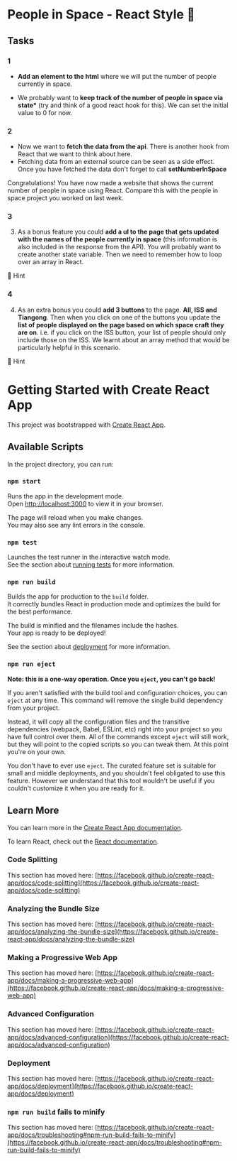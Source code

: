 # People in Space - React Style 🚀

## Tasks

### 1

- **Add an element to the html** where we will put the number of people currently in space.

- We probably want to **keep track of the number of people in space via state\*** (try and think of a good react hook for this). We can set the initial value to 0 for now.

### 2

- Now we want to **fetch the data from the api**. There is another hook from React that we want to think about here.
- Fetching data from an external source can be seen as a side effect. Once you have fetched the data don't forget to call **setNumberInSpace**

Congratulations! You have now made a website that shows the current number of people in space using React. Compare this with the people in space project you worked on last week.

### 3

3. As a bonus feature you could **add a ul to the page that gets updated with the names of the people currently in space** (this information is also included in the response from the API). You will probably want to create another state variable. Then we need to remember how to loop over an array in React.

🙈 Hint

### 4

4. As an extra bonus you could **add 3 buttons** to the page. **All, ISS and Tiangong**. Then when you click on one of the buttons you update the **list of people displayed on the page based on which space craft they are on**. i.e. if you click on the ISS button, your list of people should only include those on the ISS. We learnt about an array method that would be particularly helpful in this scenario.

🙈 Hint

# Getting Started with Create React App

This project was bootstrapped with [Create React App](https://github.com/facebook/create-react-app).

## Available Scripts

In the project directory, you can run:

### `npm start`

Runs the app in the development mode.\
Open [http://localhost:3000](http://localhost:3000) to view it in your browser.

The page will reload when you make changes.\
You may also see any lint errors in the console.

### `npm test`

Launches the test runner in the interactive watch mode.\
See the section about [running tests](https://facebook.github.io/create-react-app/docs/running-tests) for more information.

### `npm run build`

Builds the app for production to the `build` folder.\
It correctly bundles React in production mode and optimizes the build for the best performance.

The build is minified and the filenames include the hashes.\
Your app is ready to be deployed!

See the section about [deployment](https://facebook.github.io/create-react-app/docs/deployment) for more information.

### `npm run eject`

**Note: this is a one-way operation. Once you `eject`, you can't go back!**

If you aren't satisfied with the build tool and configuration choices, you can `eject` at any time. This command will remove the single build dependency from your project.

Instead, it will copy all the configuration files and the transitive dependencies (webpack, Babel, ESLint, etc) right into your project so you have full control over them. All of the commands except `eject` will still work, but they will point to the copied scripts so you can tweak them. At this point you're on your own.

You don't have to ever use `eject`. The curated feature set is suitable for small and middle deployments, and you shouldn't feel obligated to use this feature. However we understand that this tool wouldn't be useful if you couldn't customize it when you are ready for it.

## Learn More

You can learn more in the [Create React App documentation](https://facebook.github.io/create-react-app/docs/getting-started).

To learn React, check out the [React documentation](https://reactjs.org/).

### Code Splitting

This section has moved here: [https://facebook.github.io/create-react-app/docs/code-splitting](https://facebook.github.io/create-react-app/docs/code-splitting)

### Analyzing the Bundle Size

This section has moved here: [https://facebook.github.io/create-react-app/docs/analyzing-the-bundle-size](https://facebook.github.io/create-react-app/docs/analyzing-the-bundle-size)

### Making a Progressive Web App

This section has moved here: [https://facebook.github.io/create-react-app/docs/making-a-progressive-web-app](https://facebook.github.io/create-react-app/docs/making-a-progressive-web-app)

### Advanced Configuration

This section has moved here: [https://facebook.github.io/create-react-app/docs/advanced-configuration](https://facebook.github.io/create-react-app/docs/advanced-configuration)

### Deployment

This section has moved here: [https://facebook.github.io/create-react-app/docs/deployment](https://facebook.github.io/create-react-app/docs/deployment)

### `npm run build` fails to minify

This section has moved here: [https://facebook.github.io/create-react-app/docs/troubleshooting#npm-run-build-fails-to-minify](https://facebook.github.io/create-react-app/docs/troubleshooting#npm-run-build-fails-to-minify)
